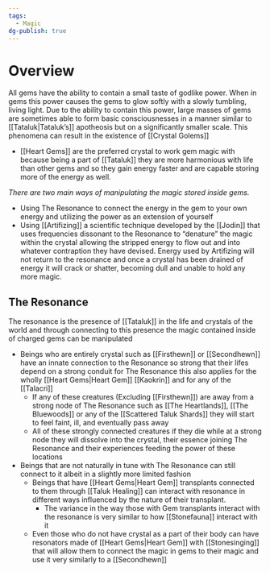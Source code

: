 ```yaml
---
tags:
  - Magic
dg-publish: true
---
```




# Overview
All gems have the ability to contain a small taste of godlike power. When in gems this power causes the gems to glow softly with a slowly tumbling, living light. Due to the ability to contain this power, large masses of gems are sometimes able to form basic consciousnesses in a manner similar to [[Tataluk|Tataluk’s]] apotheosis but on a significantly smaller scale. This phenomena can result in the existence of [[Crystal Golems]]
- [[Heart Gems]] are the preferred crystal to work gem magic with because being a part of [[Tataluk]] they are more harmonious with life than other gems and so they gain energy faster and are capable storing more of the energy as well.

*There are two main ways of manipulating the magic stored inside gems.* 
- Using The Resonance to connect the energy in the gem to your own energy and utilizing the power as an extension of yourself
- Using [[Artifizing]] a scientific technique developed by the [[Jodin]] that uses frequencies dissonant to the Resonance to “denature” the magic within the crystal allowing the stripped energy to flow out and into whatever contraption they have devised. Energy used by Artifizing will not return to the resonance and once a crystal has been drained of energy it will crack or shatter, becoming dull and unable to hold any more magic.
## The Resonance
The resonance is the presence of [[Tataluk]] in the life and crystals of the world and through connecting to this presence the magic contained inside of charged gems can be manipulated
- Beings who are entirely crystal such as [[Firsthewn]] or [[Secondhewn]] have an innate connection to the Resonance so strong that their lifes depend on a strong conduit for The Resonance this also applies for the wholly [[Heart Gems|Heart Gem]] [[Kaokrin]] and for any of the [[Talacri]] 
	- If any of these creatures (Excluding [[Firsthewn]]) are away from a strong node of The Resonance such as [[The Heartlands]], [[The Bluewoods]] or any of the [[Scattered Taluk Shards]] they will start to feel faint, ill, and eventually pass away
	- All of these strongly connected creatures if they die while at a strong node they will dissolve into the crystal, their essence joining The Resonance and their experiences feeding the power of these locations
- Beings that are not naturally in tune with The Resonance can still connect to it albeit in a slightly more limited fashion 
	- Beings that have [[Heart Gems|Heart Gem]] transplants connected to them through [[Taluk Healing]] can interact with resonance in different ways influenced by the nature of their transplant.
		- The variance in the way those with Gem transplants interact with the resonance is very similar to how [[Stonefauna]] interact with it
	- Even those who do not have crystal as a part of their body can have resonators made of [[Heart Gems|Heart Gem]] with [[Stonesinging]] that will allow them to connect the magic in gems to their magic and use it very similarly to a [[Secondhewn]]

 
